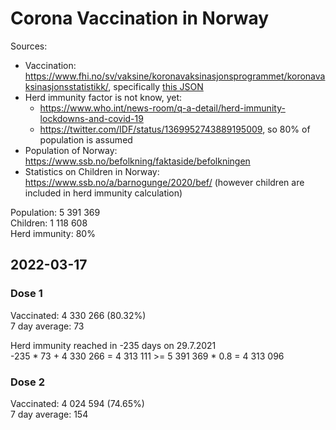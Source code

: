 # Corona Vaccination in Norway

Sources:

- Vaccination: <https://www.fhi.no/sv/vaksine/koronavaksinasjonsprogrammet/koronavaksinasjonsstatistikk/>, specifically [this JSON](https://www.fhi.no/api/chartdata/api/99119)
- Herd immunity factor is not know, yet:
  - <https://www.who.int/news-room/q-a-detail/herd-immunity-lockdowns-and-covid-19>
  - <https://twitter.com/IDF/status/1369952743889195009>, so 80% of population is assumed
- Population of Norway: <https://www.ssb.no/befolkning/faktaside/befolkningen>
- Statistics on Children in Norway: https://www.ssb.no/a/barnogunge/2020/bef/ (however children are included in herd immunity calculation)

Population: 5 391 369  
Children: 1 118 608  
Herd immunity: 80%  

## 2022-03-17

### Dose 1

Vaccinated: 4 330 266 (80.32%)  
7 day average: 73

Herd immunity reached in -235 days on 29.7.2021  
-235 * 73 + 4 330 266 = 4 313 111 >= 5 391 369 * 0.8 = 4 313 096

### Dose 2

Vaccinated: 4 024 594 (74.65%)  
7 day average: 154

